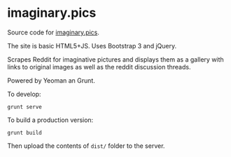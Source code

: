 imaginary.pics
==============

Source code for [imaginary.pics](http://imaginary.pics).

The site is basic HTML5+JS. Uses Bootstrap 3 and jQuery.

Scrapes Reddit for imaginative pictures and displays them as a gallery with
links to original images as well as the reddit discussion threads. 

Powered by Yeoman an Grunt.

To develop:

    grunt serve

To build a production version:

    grunt build

Then upload the contents of `dist/` folder to the server.
